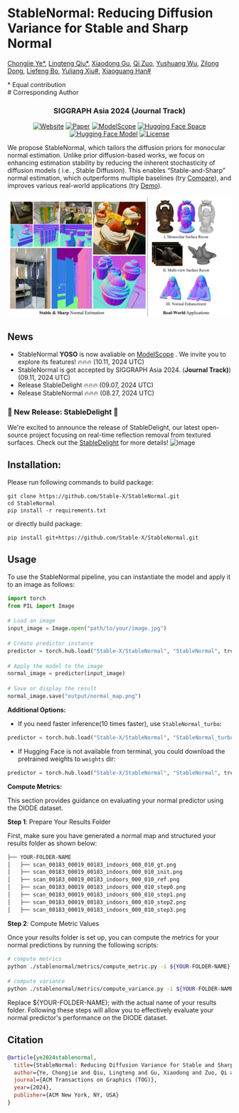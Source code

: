 # **StableNormal: Reducing Diffusion Variance for Stable and Sharp Normal**<br>

[Chongjie Ye*](https://github.com/hugoycj), [Lingteng Qiu*](https://lingtengqiu.github.io/), [Xiaodong Gu](https://github.com/gxd1994), [Qi Zuo](https://github.com/hitsz-zuoqi), [Yushuang Wu](https://scholar.google.com/citations?hl=zh-TW&user=x5gpN0sAAAAJ), [Zilong Dong](https://scholar.google.com/citations?user=GHOQKCwAAAAJ), [Liefeng Bo](https://research.cs.washington.edu/istc/lfb/), [Yuliang Xiu#](https://xiuyuliang.cn/), [Xiaoguang Han#](https://gaplab.cuhk.edu.cn/)<br>

\* Equal contribution <br>
\# Corresponding Author


<h3 align="center">SIGGRAPH Asia 2024 (Journal Track)</h3>

<div align="center">


[![Website](https://raw.githubusercontent.com/prs-eth/Marigold/main/doc/badges/badge-website.svg)](https://stable-x.github.io/StableNormal) 
[![Paper](https://img.shields.io/badge/arXiv-PDF-b31b1b)](https://arxiv.org/abs/2406.16864) 
[![ModelScope](https://img.shields.io/badge/%20ModelScope%20-Space-blue)](https://modelscope.cn/studios/Damo_XR_Lab/StableNormal) 
[![Hugging Face Space](https://img.shields.io/badge/🤗%20Hugging%20Face%20-Space-yellow)](https://huggingface.co/spaces/Stable-X/StableNormal) 
[![Hugging Face Model](https://img.shields.io/badge/🤗%20Hugging%20Face%20-Model-green)](https://huggingface.co/Stable-X/stable-normal-v0-1) 
[![License](https://img.shields.io/badge/License-Apache--2.0-929292)](https://www.apache.org/licenses/LICENSE-2.0) 

 </div>


We propose StableNormal, which tailors the diffusion priors for monocular normal estimation. Unlike prior diffusion-based works, we focus on enhancing estimation stability by reducing the inherent stochasticity of diffusion models ( i.e. , Stable Diffusion). This enables “Stable-and-Sharp” normal estimation, which outperforms multiple baselines (try [Compare](https://huggingface.co/spaces/Stable-X/normal-estimation-arena)), and improves various real-world applications (try [Demo](https://huggingface.co/spaces/Stable-X/StableNormal)). 

![teaser](doc/StableNormal-Teaser.png)

## News
- StableNormal **YOSO** is now avaliable on [ModelScope]( https://modelscope.cn/studios/Damo_XR_Lab/StableNormal ) . We invite you to explore its features!  :fire::fire::fire: (10.11, 2024 UTC)
- StableNormal is got accepted by SIGGRAPH Asia 2024. (**Journal Track)**) (09.11, 2024 UTC)
- Release StableDelight :fire::fire::fire: (09.07, 2024 UTC)
- Release StableNormal :fire::fire::fire: (08.27, 2024 UTC)

### 🎉 New Release: StableDelight 🎉

We're excited to announce the release of StableDelight, our latest open-source project focusing on real-time reflection removal from textured surfaces. Check out the [StableDelight](https://github.com/Stable-X/StableDelight) for more details!
![image](https://github.com/user-attachments/assets/fb138d2a-3fb4-4b86-ba51-3a60b91c8caf)

## Installation:

Please run following commands to build package:
```
git clone https://github.com/Stable-X/StableNormal.git
cd StableNormal
pip install -r requirements.txt
```
or directly build package:
```
pip install git+https://github.com/Stable-X/StableNormal.git
```

## Usage
To use the StableNormal pipeline, you can instantiate the model and apply it to an image as follows:

```python
import torch
from PIL import Image

# Load an image
input_image = Image.open("path/to/your/image.jpg")

# Create predictor instance
predictor = torch.hub.load("Stable-X/StableNormal", "StableNormal", trust_repo=True)

# Apply the model to the image
normal_image = predictor(input_image)

# Save or display the result
normal_image.save("output/normal_map.png")
```

**Additional Options:**

- If you need faster inference(10 times faster), use `StableNormal_turbo`:

```python
predictor = torch.hub.load("Stable-X/StableNormal", "StableNormal_turbo", trust_repo=True)
```

- If Hugging Face is not available from terminal, you could download the pretrained weights to `weights` dir:

```python
predictor = torch.hub.load("Stable-X/StableNormal", "StableNormal", trust_repo=True, local_cache_dir='./weights')
```



**Compute Metrics:**

This section provides guidance on evaluating your normal predictor using the DIODE dataset.

**Step 1**: Prepare Your Results Folder

First, make sure you have generated a normal map and structured your results folder as shown below:


```bash
├── YOUR-FOLDER-NAME 
│   ├── scan_00183_00019_00183_indoors_000_010_gt.png
│   ├── scan_00183_00019_00183_indoors_000_010_init.png
│   ├── scan_00183_00019_00183_indoors_000_010_ref.png
│   ├── scan_00183_00019_00183_indoors_000_010_step0.png
│   ├── scan_00183_00019_00183_indoors_000_010_step1.png
│   ├── scan_00183_00019_00183_indoors_000_010_step2.png
│   ├── scan_00183_00019_00183_indoors_000_010_step3.png
```


**Step 2**: Compute Metric Values

Once your results folder is set up, you can compute the metrics for your normal predictions by running the following scripts:

```bash
# compute metrics
python ./stablenormal/metrics/compute_metric.py -i ${YOUR-FOLDER-NAME}

# compute variance
python ./stablenormal/metrics/compute_variance.py -i ${YOUR-FOLDER-NAME}
```

Replace ${YOUR-FOLDER-NAME}; with the actual name of your results folder. Following these steps will allow you to effectively evaluate your normal predictor's performance on the DIODE dataset.

## Citation

```bibtex
@article{ye2024stablenormal,
  title={StableNormal: Reducing Diffusion Variance for Stable and Sharp Normal},
  author={Ye, Chongjie and Qiu, Lingteng and Gu, Xiaodong and Zuo, Qi and Wu, Yushuang and Dong, Zilong and Bo, Liefeng and Xiu, Yuliang and Han, Xiaoguang},
  journal={ACM Transactions on Graphics (TOG)},
  year={2024},
  publisher={ACM New York, NY, USA}
}
```
